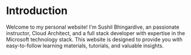 # Introduction

Welcome to my personal website! I'm Sushil Bhingardive, an passionate instructor, Cloud Architect, and a full stack developer with expertise in the Microsoft technology stack. This website is designed to provide you with easy-to-follow learning materials, tutorials, and valuable insights.